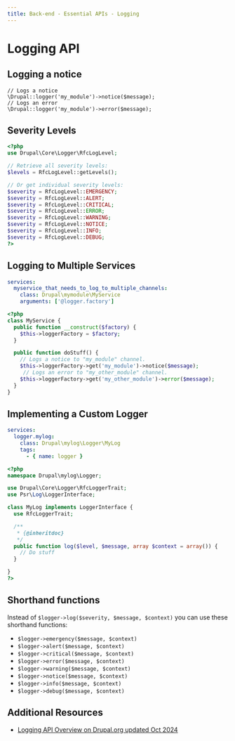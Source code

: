 ```yaml
---
title: Back-end - Essential APIs - Logging
---
```


# Logging API

## Logging a notice
```
// Logs a notice
\Drupal::logger('my_module')->notice($message);
// Logs an error
\Drupal::logger('my_module')->error($message);
```

## Severity Levels

```php
<?php
use Drupal\Core\Logger\RfcLogLevel;

// Retrieve all severity levels:
$levels = RfcLogLevel::getLevels();

// Or get individual severity levels:
$severity = RfcLogLevel::EMERGENCY;
$severity = RfcLogLevel::ALERT;
$severity = RfcLogLevel::CRITICAL;
$severity = RfcLogLevel::ERROR;
$severity = RfcLogLevel::WARNING;
$severity = RfcLogLevel::NOTICE;
$severity = RfcLogLevel::INFO;
$severity = RfcLogLevel::DEBUG;
?>
```

## Logging to Multiple Services
```yaml
services:
  myservice_that_needs_to_log_to_multiple_channels:
    class: Drupal\mymodule\MyService
    arguments: ['@logger.factory']
```

```php
<?php
class MyService {
  public function __construct($factory) {
    $this->loggerFactory = $factory;
  }

  public function doStuff() {
    // Logs a notice to "my_module" channel.
    $this->loggerFactory->get('my_module')->notice($message);
     // Logs an error to "my_other_module" channel.
    $this->loggerFactory->get('my_other_module')->error($message);
  }
}
```

## Implementing a Custom Logger
```yaml
services:
  logger.mylog:
    class: Drupal\mylog\Logger\MyLog
    tags:
      - { name: logger }
```

```php
<?php
namespace Drupal\mylog\Logger;

use Drupal\Core\Logger\RfcLoggerTrait;
use Psr\Log\LoggerInterface;

class MyLog implements LoggerInterface {
  use RfcLoggerTrait;

  /**
   * {@inheritdoc}
   */
  public function log($level, $message, array $context = array()) {
    // Do stuff
  }

}
?>
```

## Shorthand functions

Instead of `$logger->log($severity, $message, $context)` you can use these shorthand functions:
- `$logger->emergency($message, $context)`
- `$logger->alert($message, $context)`
- `$logger->critical($message, $context)`
- `$logger->error($message, $context)`
- `$logger->warning($message, $context)`
- `$logger->notice($message, $context)`
- `$logger->info($message, $context)`
- `$logger->debug($message, $context)`

## Additional Resources
- [Logging API Overview on Drupal.org updated Oct 2024](https://www.drupal.org/docs/8/api/logging-api/overview)




